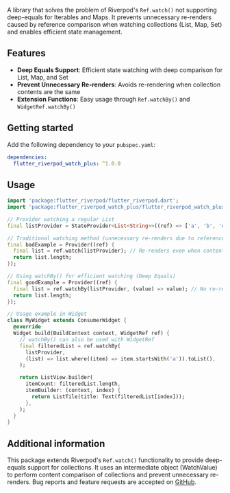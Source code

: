 A library that solves the problem of Riverpod's `Ref.watch()` not supporting deep-equals for Iterables and Maps.
It prevents unnecessary re-renders caused by reference comparison when watching collections (List, Map, Set) and enables efficient state management.

## Features

- **Deep Equals Support**: Efficient state watching with deep comparison for List, Map, and Set
- **Prevent Unnecessary Re-renders**: Avoids re-rendering when collection contents are the same
- **Extension Functions**: Easy usage through `Ref.watchBy()` and `WidgetRef.watchBy()`

## Getting started

Add the following dependency to your `pubspec.yaml`:

```yaml
dependencies:
  flutter_riverpod_watch_plus: ^1.0.0
```

## Usage

```dart
import 'package:flutter_riverpod/flutter_riverpod.dart';
import 'package:flutter_riverpod_watch_plus/flutter_riverpod_watch_plus.dart';

// Provider watching a regular List
final listProvider = StateProvider<List<String>>((ref) => ['a', 'b', 'c']);

// Traditional watching method (unnecessary re-renders due to reference comparison)
final badExample = Provider((ref) {
  final list = ref.watch(listProvider); // Re-renders even when content is the same
  return list.length;
});

// Using watchBy() for efficient watching (Deep Equals)
final goodExample = Provider((ref) {
  final list = ref.watchBy(listProvider, (value) => value); // No re-render when content is the same
  return list.length;
});

// Usage example in Widget
class MyWidget extends ConsumerWidget {
  @override
  Widget build(BuildContext context, WidgetRef ref) {
    // watchBy() can also be used with WidgetRef
    final filteredList = ref.watchBy(
      listProvider,
      (list) => list.where((item) => item.startsWith('a')).toList(),
    );

    return ListView.builder(
      itemCount: filteredList.length,
      itemBuilder: (context, index) {
        return ListTile(title: Text(filteredList[index]));
      },
    );
  }
}
```

## Additional information

This package extends Riverpod's `Ref.watch()` functionality to provide deep-equals support for collections.
It uses an intermediate object (WatchValue) to perform content comparison of collections and prevent unnecessary re-renders.
Bug reports and feature requests are accepted on [GitHub](https://github.com/eaglesakura/flutter_armyknife).
